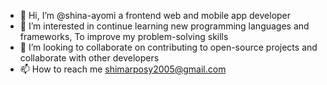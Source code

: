 - 👋 Hi, I’m @shina-ayomi a frontend web  and mobile app developer 
- 👀 I’m interested in continue learning new programming languages and frameworks, To improve my problem-solving skills
- 💞️ I’m looking to collaborate on contributing to open-source projects and collaborate with other developers
- 📫 How to reach me shimarposy2005@gmail.com

<!---
shina-ayomi/shina-ayomi is a ✨ special ✨ repository because its `README.md` (this file) appears on your GitHub profile.
You can click the Preview link to take a look at your changes.
--->
